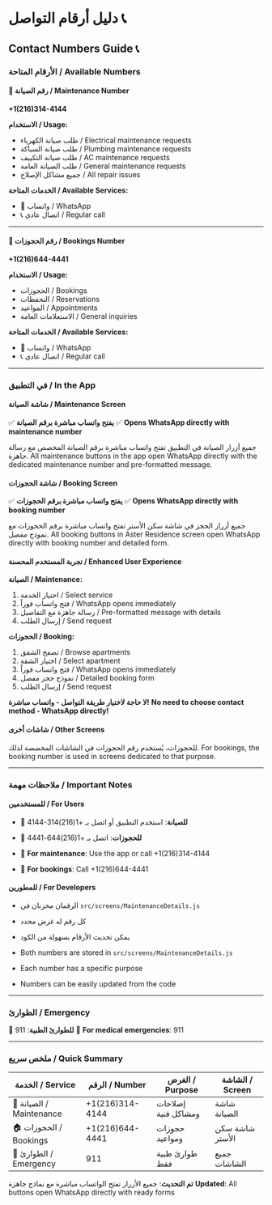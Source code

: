 # دليل أرقام التواصل 📞
## Contact Numbers Guide 📞

### الأرقام المتاحة / Available Numbers

#### 🔧 رقم الصيانة / Maintenance Number
**+1(216)314-4144**

**الاستخدام / Usage:**
- طلب صيانة الكهرباء / Electrical maintenance requests
- طلب صيانة السباكة / Plumbing maintenance requests  
- طلب صيانة التكييف / AC maintenance requests
- طلب الصيانة العامة / General maintenance requests
- جميع مشاكل الإصلاح / All repair issues

**الخدمات المتاحة / Available Services:**
- 📱 واتساب / WhatsApp
- 📞 اتصال عادي / Regular call

---

#### 📅 رقم الحجوزات / Bookings Number
**+1(216)644-4441**

**الاستخدام / Usage:**
- الحجوزات / Bookings
- التحفظات / Reservations
- المواعيد / Appointments
- الاستعلامات العامة / General inquiries

**الخدمات المتاحة / Available Services:**
- 📱 واتساب / WhatsApp
- 📞 اتصال عادي / Regular call

---

### في التطبيق / In the App

#### شاشة الصيانة / Maintenance Screen
✅ **يفتح واتساب مباشرة برقم الصيانة**
✅ **Opens WhatsApp directly with maintenance number**

جميع أزرار الصيانة في التطبيق تفتح واتساب مباشرة برقم الصيانة المخصص مع رسالة جاهزة.
All maintenance buttons in the app open WhatsApp directly with the dedicated maintenance number and pre-formatted message.

#### شاشة الحجوزات / Booking Screen  
✅ **يفتح واتساب مباشرة برقم الحجوزات**
✅ **Opens WhatsApp directly with booking number**

جميع أزرار الحجز في شاشة سكن الأستر تفتح واتساب مباشرة برقم الحجوزات مع نموذج مفصل.
All booking buttons in Aster Residence screen open WhatsApp directly with booking number and detailed form.

#### تجربة المستخدم المحسنة / Enhanced User Experience
**الصيانة / Maintenance:**
1. اختيار الخدمة / Select service
2. فتح واتساب فوراً / WhatsApp opens immediately  
3. رسالة جاهزة مع التفاصيل / Pre-formatted message with details
4. إرسال الطلب / Send request

**الحجوزات / Booking:**
1. تصفح الشقق / Browse apartments
2. اختيار الشقة / Select apartment
3. فتح واتساب فوراً / WhatsApp opens immediately
4. نموذج حجز مفصل / Detailed booking form
5. إرسال الطلب / Send request

**لا حاجة لاختيار طريقة التواصل - واتساب مباشرة!**
**No need to choose contact method - WhatsApp directly!**

#### شاشات أخرى / Other Screens
للحجوزات، يُستخدم رقم الحجوزات في الشاشات المخصصة لذلك.
For bookings, the booking number is used in screens dedicated to that purpose.

---

### ملاحظات مهمة / Important Notes

#### للمستخدمين / For Users
- 🔧 **للصيانة**: استخدم التطبيق أو اتصل بـ +1(216)314-4144
- 📅 **للحجوزات**: اتصل بـ +1(216)644-4441

- 🔧 **For maintenance**: Use the app or call +1(216)314-4144
- 📅 **For bookings**: Call +1(216)644-4441

#### للمطورين / For Developers
- الرقمان مخزنان في `src/screens/MaintenanceDetails.js`
- كل رقم له غرض محدد
- يمكن تحديث الأرقام بسهولة من الكود

- Both numbers are stored in `src/screens/MaintenanceDetails.js`
- Each number has a specific purpose
- Numbers can be easily updated from the code

---

### الطوارئ / Emergency
🚨 **للطوارئ الطبية**: 911
🚨 **For medical emergencies**: 911

---

### ملخص سريع / Quick Summary
| الخدمة / Service | الرقم / Number | الغرض / Purpose | الشاشة / Screen |
|------------------|---------------|-----------------|-----------------|
| 🔧 الصيانة / Maintenance | +1(216)314-4144 | إصلاحات ومشاكل فنية | شاشة الصيانة |
| 🏠 الحجوزات / Bookings | +1(216)644-4441 | حجوزات ومواعيد | شاشة سكن الأستر |
| 🚨 الطوارئ / Emergency | 911 | طوارئ طبية فقط | جميع الشاشات |

**تم التحديث**: جميع الأزرار تفتح الواتساب مباشرة مع نماذج جاهزة
**Updated**: All buttons open WhatsApp directly with ready forms 